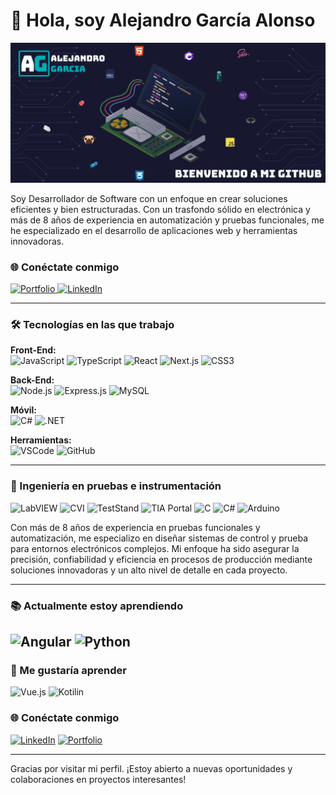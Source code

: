 # 👋 Hola, soy Alejandro García Alonso

<img src="https://raw.githubusercontent.com/AletzMan/aletzman.github.io/4c59eea1d9f7a5b4a6a69df5437e4e657077b707/assets/images/background_github.svg"/>

Soy Desarrollador de Software con un enfoque en crear soluciones eficientes y bien estructuradas. Con un trasfondo sólido en electrónica y más de 8 años de experiencia en automatización y pruebas funcionales, me he especializado en el desarrollo de aplicaciones web y herramientas innovadoras.

### 🌐 Conéctate conmigo

<a href="https://alejandro-garcia.dev/" target="_blank">
    <img src="https://img.shields.io/badge/portfolio-3B4254?style=for-the-badge&logo=portfolio&logoColor=white" alt="Portfolio">
</a>
<a href="https://www.linkedin.com/in/alejandro-garcia-dev/" target="_blank">
    <img src="https://img.shields.io/badge/LinkedIn-0077B5?style=for-the-badge&logo=linkedin&logoColor=white" alt="LinkedIn">
</a>


---

### 🛠 Tecnologías en las que trabajo

**Front-End:**  
![JavaScript](https://img.shields.io/badge/-JavaScript-%23F7DF1E?style=for-the-badge&logo=javascript&logoColor=000)
![TypeScript](https://img.shields.io/badge/-TypeScript-%23007ACC?style=for-the-badge&logo=typescript&logoColor=FFF)
![React](https://img.shields.io/badge/React-20232A?style=for-the-badge&logo=react&logoColor=61DAFB)
![Next.js](https://img.shields.io/badge/next.js-000000?style=for-the-badge&logo=nextdotjs&logoColor=white)
![CSS3](https://img.shields.io/badge/CSS3-1572B6?style=for-the-badge&logo=css3&logoColor=white)

**Back-End:**  
![Node.js](https://img.shields.io/badge/Node.js-339933?style=for-the-badge&logo=nodedotjs&logoColor=white)
![Express.js](https://img.shields.io/badge/Express.js-000000?style=for-the-badge&logo=express&logoColor=white)
![MySQL](https://img.shields.io/badge/MySQL-005C84?style=for-the-badge&logo=mysql&logoColor=white)

**Móvil:**  
![C#](https://img.shields.io/badge/C%23-239120?style=for-the-badge&logo=c-sharp&logoColor=white)
![.NET](https://img.shields.io/badge/.NET-512BD4?style=for-the-badge&logo=dotnet&logoColor=white)

**Herramientas:**  
![VSCode](https://img.shields.io/badge/VSCode-0078D4?style=for-the-badge&logo=visual%20studio%20code&logoColor=white)
![GitHub](https://img.shields.io/badge/GitHub-100000?style=for-the-badge&logo=github&logoColor=white)

---

### 🤖 Ingeniería en pruebas e instrumentación
 
![LabVIEW](https://img.shields.io/badge/labview-FFE600?style=for-the-badge&logo=labview&logoColor=black)
![CVI](https://img.shields.io/badge/cvi-00979c?style=for-the-badge&logo=cvi&logoColor=white)
![TestStand](https://img.shields.io/badge/teststand-00979c?style=for-the-badge&logo=teststand&logoColor=white)
![TIA Portal](https://img.shields.io/badge/tia_portal-3B4254?style=for-the-badge&logo=siemens&logoColor=white)
![C](https://img.shields.io/badge/C-00599C?style=for-the-badge&logo=c&logoColor=white)
![C#](https://img.shields.io/badge/C%23-239120?style=for-the-badge&logo=csharp&logoColor=white)
![Arduino](https://img.shields.io/badge/arduino-00979C?style=for-the-badge&logo=arduino&logoColor=white)

Con más de 8 años de experiencia en pruebas funcionales y automatización, me especializo en diseñar sistemas de control y prueba para entornos electrónicos complejos. Mi enfoque ha sido asegurar la precisión, confiabilidad y eficiencia en procesos de producción mediante soluciones innovadoras y un alto nivel de detalle en cada proyecto.

---

### 📚 Actualmente estoy aprendiendo

![Angular](https://img.shields.io/badge/-Angular-%23DD1B16?style=for-the-badge&logo=angular&logoColor=FFF)
![Python](https://img.shields.io/badge/-Python-%23F7DF1E?style=for-the-badge&logo=python&logoColor=496)
---

### 🚀 Me gustaría aprender

![Vue.js](https://img.shields.io/badge/-Vue-000000?style=for-the-badge&logo=vue&logoColor=CCC)
![Kotilin](https://img.shields.io/badge/-Kotlin-000000?style=for-the-badge&logo=kotlin&logoColor=CCC)

### 🌐 Conéctate conmigo

[![LinkedIn](https://img.shields.io/badge/LinkedIn-0077B5?style=for-the-badge&logo=linkedin&logoColor=white)](https://www.linkedin.com/in/alejandro-garcia-dev/)
[![Portfolio](https://img.shields.io/badge/Portfolio-3B4254?style=for-the-badge&logo=portfolio&logoColor=white)](https://alejandro-garcia.dev/)

---

Gracias por visitar mi perfil. ¡Estoy abierto a nuevas oportunidades y colaboraciones en proyectos interesantes!

